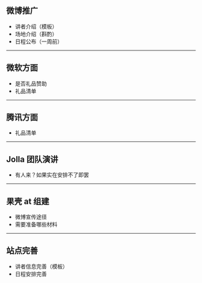## 微博推广

* 讲者介绍（模板）
* 场地介绍（斟酌）
* 日程公布（一周前）

- - -

## 微软方面

* 是否礼品赞助
* 礼品清单

- - -

## 腾讯方面

* 礼品清单

- - -

## Jolla 团队演讲

* 有人来？如果实在安排不了即罢

- - -

## 果壳 at 组建

* 微博宣传途径
* 需要准备哪些材料

- - -

## 站点完善

* 讲者信息完善（模板）
* 日程安排完善
